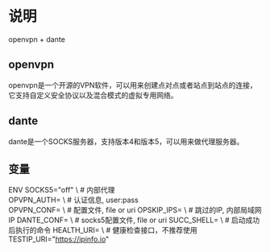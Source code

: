 # 说明

openvpn + dante

## openvpn
openvpn是一个开源的VPN软件，可以用来创建点对点或者站点到站点的连接，它支持自定义安全协议以及混合模式的虚拟专用网络。

## dante
dante是一个SOCKS服务器，支持版本4和版本5，可以用来做代理服务器。

## 变量

ENV SOCKS5="off" \ # 内部代理  
    OPVPN_AUTH= \  # 认证信息, user:pass  
    OPVPN_CONF= \  # 配置文件, file or uri
    OPSKIP_IPS= \  # 跳过的IP, 内部局域网IP
    DANTE_CONF= \  # socks5配置文件, file or uri
    SUCC_SHELL= \  # 启动成功后执行的命令
    HEALTH_URI= \  # 健康检查接口，不推荐使用
    TESTIP_URI="https://ipinfo.io"